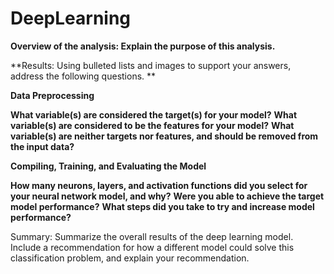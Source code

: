 # DeepLearning

**Overview of the analysis: Explain the purpose of this analysis.**


**Results: Using bulleted lists and images to support your answers, address the following questions.
**


**Data Preprocessing**

**What variable(s) are considered the target(s) for your model?**
**What variable(s) are considered to be the features for your model?**
**What variable(s) are neither targets nor features, and should be removed from the input data?**


**Compiling, Training, and Evaluating the Model**

**How many neurons, layers, and activation functions did you select for your neural network model, and why?**
**Were you able to achieve the target model performance?**
**What steps did you take to try and increase model performance?**





Summary: Summarize the overall results of the deep learning model. Include a recommendation for how a different model could solve this classification problem, and explain your recommendation.
